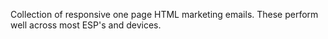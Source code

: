 Collection of responsive one page HTML marketing emails.  These perform well across most ESP's and devices.
